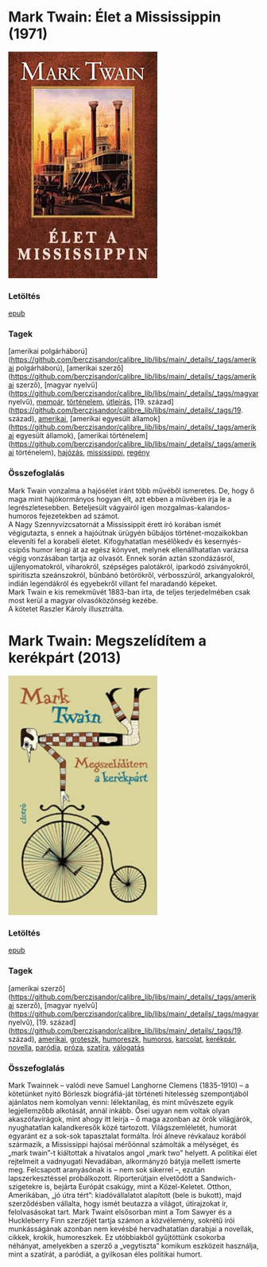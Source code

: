 # <a name="id_937">Mark Twain: Élet a Mississippin (1971)</a>
<img src="https://github.com/BercziSandor/calibre_lib/raw/main/libs/main/Mark%20Twain/Elet%20a%20Mississippin%20%28937%29/cover.jpg" alt="cover" width="300"/>

### Letöltés
[epub](https://github.com/BercziSandor/calibre_lib/raw/main/libs/main/Mark%20Twain/Elet%20a%20Mississippin%20%28937%29/Elet%20a%20Mississippin%20-%20Mark%20Twain.epub)

### Tagek
[amerikai polgárháború](https://github.com/berczisandor/calibre_lib/libs/main/_details/_tags/amerikai polgárháború), [amerikai szerző](https://github.com/berczisandor/calibre_lib/libs/main/_details/_tags/amerikai szerző), [magyar nyelvű](https://github.com/berczisandor/calibre_lib/libs/main/_details/_tags/magyar nyelvű), [memoár](https://github.com/berczisandor/calibre_lib/libs/main/_details/_tags/memoár), [történelem](https://github.com/berczisandor/calibre_lib/libs/main/_details/_tags/történelem), [útleírás](https://github.com/berczisandor/calibre_lib/libs/main/_details/_tags/útleírás), [19. század](https://github.com/berczisandor/calibre_lib/libs/main/_details/_tags/19. század), [amerikai](https://github.com/berczisandor/calibre_lib/libs/main/_details/_tags/amerikai), [amerikai egyesült államok](https://github.com/berczisandor/calibre_lib/libs/main/_details/_tags/amerikai egyesült államok), [amerikai történelem](https://github.com/berczisandor/calibre_lib/libs/main/_details/_tags/amerikai történelem), [hajózás](https://github.com/berczisandor/calibre_lib/libs/main/_details/_tags/hajózás), [mississippi](https://github.com/berczisandor/calibre_lib/libs/main/_details/_tags/mississippi), [regény](https://github.com/berczisandor/calibre_lib/libs/main/_details/_tags/regény)

### Összefoglalás
<div>
<p>Mark Twain vonzalma a hajósélet iránt több művéből ismeretes. De, hogy ő maga mint hajókormányos hogyan élt, azt ebben a művében írja le a legrészletesebben. Beteljesült vágyairól igen mozgalmas-kalandos-humoros fejezetekben ad számot. <br>A Nagy Szennyvízcsatornát a Mississippit érett író korában ismét végigutazta, s ennek a hajóútnak ürügyén bűbájos történet-mozaikokban eleveníti fel a korabeli életet. Kifogyhatatlan mesélőkedv és kesernyés-csípős humor lengi át az egész könyvet, melynek ellenállhatatlan varázsa végig vonzásában tartja az olvasót. Ennek során aztán szondázásról, ujjlenyomatokról, viharokról, szépséges palotákról, iparkodó zsiványokról, spiritiszta szeánszokról, bűnbánó betörökről, vérbosszúról, arkangyalokról, indián legendákról és egyebekről villant fel maradandó képeket. <br>Mark Twain e kis remekművét 1883-ban írta, de teljes terjedelmében csak most kerül a magyar olvasóközönség kezébe.<br>A kötetet Raszler Károly illusztrálta.</p></div>


# <a name="id_936">Mark Twain: Megszelídítem a kerékpárt (2013)</a>
<img src="https://github.com/BercziSandor/calibre_lib/raw/main/libs/main/Mark%20Twain/Megszeliditem%20a%20kerekpart%20%28936%29/cover.jpg" alt="cover" width="300"/>

### Letöltés
[epub](https://github.com/BercziSandor/calibre_lib/raw/main/libs/main/Mark%20Twain/Megszeliditem%20a%20kerekpart%20%28936%29/Megszeliditem%20a%20kerekpart%20-%20Mark%20Twain.epub)

### Tagek
[amerikai szerző](https://github.com/berczisandor/calibre_lib/libs/main/_details/_tags/amerikai szerző), [magyar nyelvű](https://github.com/berczisandor/calibre_lib/libs/main/_details/_tags/magyar nyelvű), [19. század](https://github.com/berczisandor/calibre_lib/libs/main/_details/_tags/19. század), [amerikai](https://github.com/berczisandor/calibre_lib/libs/main/_details/_tags/amerikai), [groteszk](https://github.com/berczisandor/calibre_lib/libs/main/_details/_tags/groteszk), [humoreszk](https://github.com/berczisandor/calibre_lib/libs/main/_details/_tags/humoreszk), [humoros](https://github.com/berczisandor/calibre_lib/libs/main/_details/_tags/humoros), [karcolat](https://github.com/berczisandor/calibre_lib/libs/main/_details/_tags/karcolat), [kerékpár](https://github.com/berczisandor/calibre_lib/libs/main/_details/_tags/kerékpár), [novella](https://github.com/berczisandor/calibre_lib/libs/main/_details/_tags/novella), [paródia](https://github.com/berczisandor/calibre_lib/libs/main/_details/_tags/paródia), [próza](https://github.com/berczisandor/calibre_lib/libs/main/_details/_tags/próza), [szatíra](https://github.com/berczisandor/calibre_lib/libs/main/_details/_tags/szatíra), [válogatás](https://github.com/berczisandor/calibre_lib/libs/main/_details/_tags/válogatás)

### Összefoglalás
<div>
<p>Mark ​Twainnek – valódi neve Samuel Langhorne Clemens (1835-1910) – a kötetünket nyitó Börleszk biográfiá-ját történeti hitelesség szempontjából ajánlatos nem komolyan venni: lélektanilag, és mint művészete egyik legjellemzőbb alkotását, annál inkább. Ősei ugyan nem voltak olyan akaszófavirágok, mint ahogy itt leírja – ő maga azonban az örök világjárók, nyughatatlan kalandkeresők közé tartozott. Világszemléletét, humorát egyaránt ez a sok-sok tapasztalat formálta. Írói álneve révkalauz korából származik, a Mississippi hajósai mérőónnal számolták a mélységet, és „mark twain”-t kiáltottak a hivatalos angol „mark two” helyett. A politikai élet rejtelmeit a vadnyugati Nevadában, alkormányzó bátyja mellett ismerte meg. Felcsapott aranyásónak is – nem sok sikerrel –, ezután lapszerkesztéssel próbálkozott. Riporterútjain elvetődött a Sandwich-szigetekre is, bejárta Európát csakúgy, mint a Közel-Keletet. Otthon, Amerikában, „jó útra tért”: kiadóvállalatot alapított (bele is bukott), majd szerződésben vállalta, hogy ismét beutazza a világot, útirajzokat ír, felolvasásokat tart. Mark Twaint elsősorban mint a Tom Sawyer és a Huckleberry Finn szerzőjét tartja számon a közvélemény, sokrétű írói munkásságának azonban nem kevésbé hervadhatatlan darabjai a novellák, cikkek, krokik, humoreszkek. Ez utóbbiakból gyűjtöttünk csokorba néhányat, amelyekben a szerző a „vegytiszta” komikum eszközeit használja, mint a szatírát, a paródiát, a gyilkosan éles politikai humort.</p></div>


